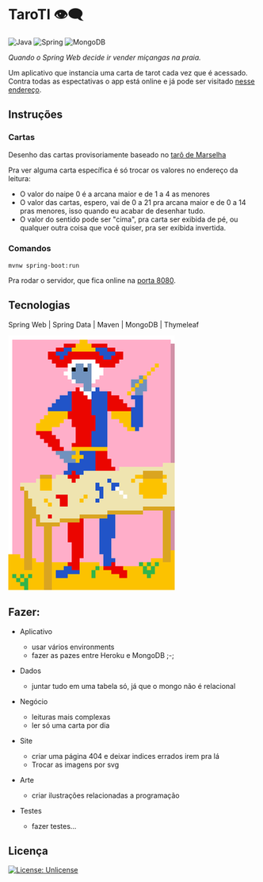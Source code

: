 # TaroTI 👁‍🗨

![Java](https://img.shields.io/static/v1?label=&message=Java&color=007396&logo=Java&logoColor=FFFFFF)
![Spring](https://img.shields.io/static/v1?label=&message=Spring&color=6DB33F&logo=Spring&logoColor=FFFFFF)
![MongoDB](https://img.shields.io/static/v1?label=&message=MongoDB&color=47A248&logo=MongoDB&logoColor=FFFFFF)

*Quando o Spring Web decide ir vender miçangas na praia.*

Um aplicativo que instancia uma carta de tarot cada vez que é acessado. Contra todas as espectativas o app está online e já pode ser visitado [nesse endereço](https://taroti.herokuapp.com).

## Instruções

### Cartas

Desenho das cartas provisoriamente baseado no [tarô de Marselha](https://pt.wikipedia.org/wiki/Tar%C3%B4_de_Marselha)

Pra ver alguma carta específica é só trocar os valores no endereço da leitura:
- O valor do naipe 0 é a arcana maior e de 1 a 4 as menores
- O valor das cartas, espero, vai de 0 a 21 pra arcana maior e de 0 a 14 pras menores, isso quando eu acabar de desenhar tudo.
- O valor do sentido pode ser "cima", pra carta ser exibida de pé, ou qualquer outra coisa que você quiser, pra ser exibida invertida.

### Comandos

```shell
mvnw spring-boot:run
```

Pra rodar o servidor, que fica online na [porta 8080](http://localhost:8080).

## Tecnologias

Spring Web | Spring Data | Maven | MongoDB | Thymeleaf

![mago](/src/main/resources/static/img/maior/01.png)

## Fazer:
- Aplicativo
    - usar vários environments
    - fazer as pazes entre Heroku e MongoDB ;-;
    
- Dados
    - juntar tudo em uma tabela só, já que o mongo não é relacional
  
- Negócio
    - leituras mais complexas
    - ler só uma carta por dia

- Site
    - criar uma página 404 e deixar indices errados irem pra lá
    - Trocar as imagens por svg
    
- Arte
    - criar ilustrações relacionadas a programação

- Testes
    - fazer testes...

## Licença

[![License: Unlicense](https://img.shields.io/badge/license-Unlicense-blue.svg)](http://unlicense.org/)
